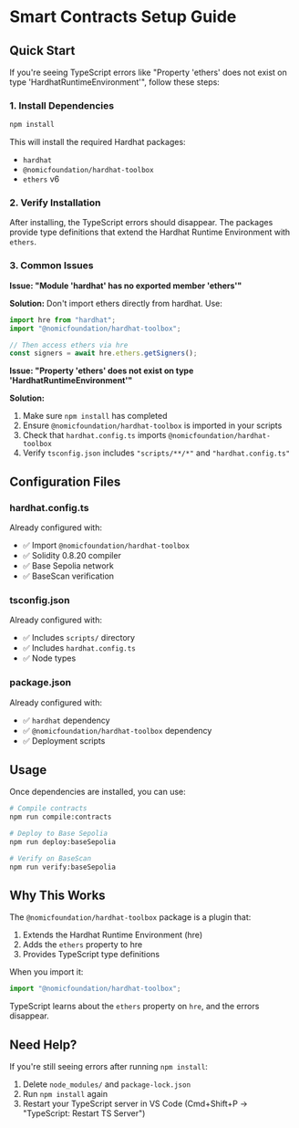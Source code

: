 # Smart Contracts Setup Guide

## Quick Start

If you're seeing TypeScript errors like "Property 'ethers' does not exist on type 'HardhatRuntimeEnvironment'", follow these steps:

### 1. Install Dependencies

```bash
npm install
```

This will install the required Hardhat packages:
- `hardhat`
- `@nomicfoundation/hardhat-toolbox`
- `ethers` v6

### 2. Verify Installation

After installing, the TypeScript errors should disappear. The packages provide type definitions that extend the Hardhat Runtime Environment with `ethers`.

### 3. Common Issues

**Issue: "Module 'hardhat' has no exported member 'ethers'"**

**Solution:** Don't import ethers directly from hardhat. Use:
```typescript
import hre from "hardhat";
import "@nomicfoundation/hardhat-toolbox";

// Then access ethers via hre
const signers = await hre.ethers.getSigners();
```

**Issue: "Property 'ethers' does not exist on type 'HardhatRuntimeEnvironment'"**

**Solution:**
1. Make sure `npm install` has completed
2. Ensure `@nomicfoundation/hardhat-toolbox` is imported in your scripts
3. Check that `hardhat.config.ts` imports `@nomicfoundation/hardhat-toolbox`
4. Verify `tsconfig.json` includes `"scripts/**/*"` and `"hardhat.config.ts"`

## Configuration Files

### hardhat.config.ts
Already configured with:
- ✅ Import `@nomicfoundation/hardhat-toolbox`
- ✅ Solidity 0.8.20 compiler
- ✅ Base Sepolia network
- ✅ BaseScan verification

### tsconfig.json
Already configured with:
- ✅ Includes `scripts/` directory
- ✅ Includes `hardhat.config.ts`
- ✅ Node types

### package.json
Already configured with:
- ✅ `hardhat` dependency
- ✅ `@nomicfoundation/hardhat-toolbox` dependency
- ✅ Deployment scripts

## Usage

Once dependencies are installed, you can use:

```bash
# Compile contracts
npm run compile:contracts

# Deploy to Base Sepolia
npm run deploy:baseSepolia

# Verify on BaseScan
npm run verify:baseSepolia
```

## Why This Works

The `@nomicfoundation/hardhat-toolbox` package is a plugin that:
1. Extends the Hardhat Runtime Environment (hre)
2. Adds the `ethers` property to hre
3. Provides TypeScript type definitions

When you import it:
```typescript
import "@nomicfoundation/hardhat-toolbox";
```

TypeScript learns about the `ethers` property on `hre`, and the errors disappear.

## Need Help?

If you're still seeing errors after running `npm install`:
1. Delete `node_modules/` and `package-lock.json`
2. Run `npm install` again
3. Restart your TypeScript server in VS Code (Cmd+Shift+P → "TypeScript: Restart TS Server")
